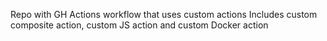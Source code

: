 Repo with GH Actions workflow that uses custom actions
Includes custom composite action, custom JS action and custom Docker action

